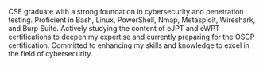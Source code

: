 CSE graduate with a strong foundation in cybersecurity and penetration testing. Proficient in Bash,
Linux, PowerShell, Nmap, Metasploit, Wireshark, and Burp Suite. Actively studying the
content of eJPT and eWPT certifications to deepen my expertise and currently preparing for the
OSCP certification. Committed to enhancing my skills and knowledge to excel in the field of
cybersecurity.
